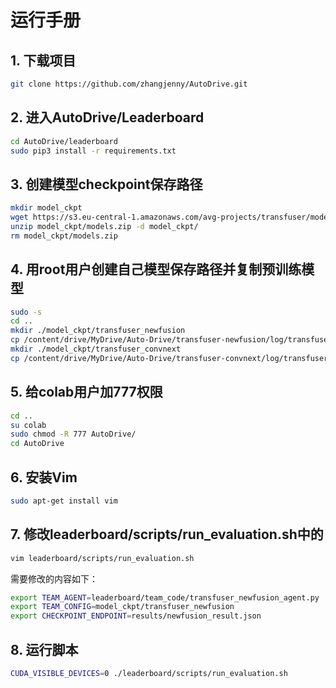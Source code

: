 # 运行手册
## 1. 下载项目
```bash
git clone https://github.com/zhangjenny/AutoDrive.git
```

## 2. 进入AutoDrive/Leaderboard
```bash
cd AutoDrive/leaderboard
sudo pip3 install -r requirements.txt
```

## 3. 创建模型checkpoint保存路径
```bash
mkdir model_ckpt
wget https://s3.eu-central-1.amazonaws.com/avg-projects/transfuser/models.zip -P model_ckpt
unzip model_ckpt/models.zip -d model_ckpt/
rm model_ckpt/models.zip
```

## 4. 用root用户创建自己模型保存路径并复制预训练模型
```bash
sudo -s
cd ..
mkdir ./model_ckpt/transfuser_newfusion
cp /content/drive/MyDrive/Auto-Drive/transfuser-newfusion/log/transfuser-newfusion/best_model.pth ./model_ckpt/transfuser_newfusion/best_model.pth
mkdir ./model_ckpt/transfuser_convnext
cp /content/drive/MyDrive/Auto-Drive/transfuser-convnext/log/transfuser-convnext/best_model.pth ./model_ckpt/transfuser_convnext/best_model.pth
```
## 5. 给colab用户加777权限
```bash
cd ..
su colab
sudo chmod -R 777 AutoDrive/
cd AutoDrive
```

## 6. 安装Vim
```bash
sudo apt-get install vim
```

## 7. 修改leaderboard/scripts/run_evaluation.sh中的
```bash
vim leaderboard/scripts/run_evaluation.sh
```

需要修改的内容如下：
```bash
export TEAM_AGENT=leaderboard/team_code/transfuser_newfusion_agent.py
export TEAM_CONFIG=model_ckpt/transfuser_newfusion
export CHECKPOINT_ENDPOINT=results/newfusion_result.json
```

## 8. 运行脚本
```bash
CUDA_VISIBLE_DEVICES=0 ./leaderboard/scripts/run_evaluation.sh
```





